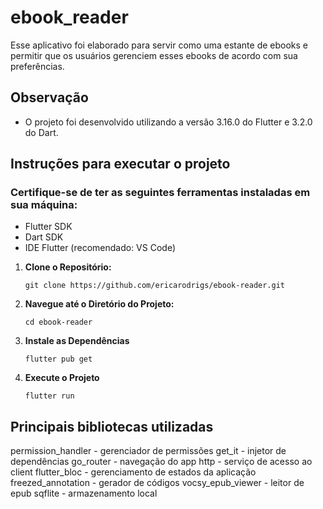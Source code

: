# ebook_reader

Esse aplicativo foi elaborado para servir como uma estante de ebooks e permitir que os usuários gerenciem esses ebooks de acordo com sua preferências.

## Observação

- O projeto foi desenvolvido utilizando a versão 3.16.0 do Flutter e 3.2.0 do Dart.

## Instruções para executar o projeto

### Certifique-se de ter as seguintes ferramentas instaladas em sua máquina:

- Flutter SDK
- Dart SDK
- IDE Flutter (recomendado: VS Code)

1. **Clone o Repositório:**

   ```
   git clone https://github.com/ericarodrigs/ebook-reader.git
   ```

2. **Navegue até o Diretório do Projeto:**
    ```
    cd ebook-reader
    ```
3. **Instale as Dependências**
    ```
    flutter pub get
    ```
4. **Execute o Projeto**

    ```
    flutter run
    ```

## Principais bibliotecas utilizadas

permission_handler - gerenciador de permissões
get_it - injetor de dependências
go_router - navegação do app
http - serviço de acesso ao client
flutter_bloc - gerenciamento de estados da aplicação 
freezed_annotation - gerador de códigos
vocsy_epub_viewer - leitor de epub
sqflite - armazenamento local
